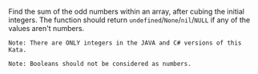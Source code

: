 Find the sum of the odd numbers within an array, after cubing the initial integers. The function should return `undefined`/`None`/`nil`/`NULL` if any of the values aren't numbers. 

~~~if:java,csharp
Note: There are ONLY integers in the JAVA and C# versions of this Kata.
~~~

~~~if:python
Note: Booleans should not be considered as numbers.
~~~
